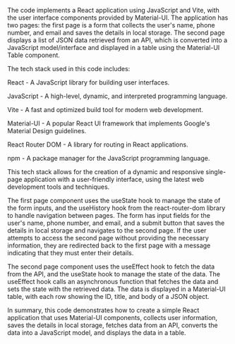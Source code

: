 The code implements a React application using JavaScript and Vite, with the user interface components provided by Material-UI. The application has two pages: the first page is a form that collects the user's name, phone number, and email and saves the details in local storage. The second page displays a list of JSON data retrieved from an API, which is converted into a JavaScript model/interface and displayed in a table using the Material-UI Table component.

The tech stack used in this code includes:

React - A JavaScript library for building user interfaces.

JavaScript - A high-level, dynamic, and interpreted programming language.

Vite - A fast and optimized build tool for modern web development.

Material-UI - A popular React UI framework that implements Google's Material Design guidelines.

React Router DOM - A library for routing in React applications.

npm - A package manager for the JavaScript programming language.

This tech stack allows for the creation of a dynamic and responsive single-page application with a user-friendly interface, using the latest web development tools and techniques.


The first page component uses the useState hook to manage the state of the form inputs, and the useHistory hook from the react-router-dom library to handle navigation between pages. The form has input fields for the user's name, phone number, and email, and a submit button that saves the details in local storage and navigates to the second page. If the user attempts to access the second page without providing the necessary information, they are redirected back to the first page with a message indicating that they must enter their details.

The second page component uses the useEffect hook to fetch the data from the API, and the useState hook to manage the state of the data. The useEffect hook calls an asynchronous function that fetches the data and sets the state with the retrieved data. The data is displayed in a Material-UI table, with each row showing the ID, title, and body of a JSON object.

In summary, this code demonstrates how to create a simple React application that uses Material-UI components, collects user information, saves the details in local storage, fetches data from an API, converts the data into a JavaScript model, and displays the data in a table.
